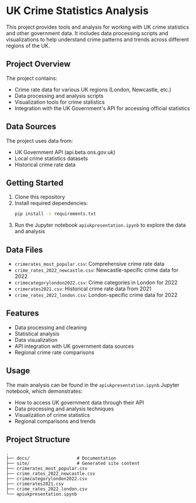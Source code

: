 
# UK Crime Statistics Analysis

This project provides tools and analysis for working with UK crime statistics and other government data. It includes data processing scripts and visualizations to help understand crime patterns and trends across different regions of the UK.

## Project Overview

The project contains:
- Crime rate data for various UK regions (London, Newcastle, etc.)
- Data processing and analysis scripts
- Visualization tools for crime statistics
- Integration with the UK Government's API for accessing official statistics

## Data Sources

The project uses data from:
- UK Government API (api.beta.ons.gov.uk)
- Local crime statistics datasets
- Historical crime rate data

## Getting Started

1. Clone this repository
2. Install required dependencies:
   ```bash
   pip install -r requirements.txt
   ```
3. Run the Jupyter notebook `apiukpresentation.ipynb` to explore the data and analysis

## Data Files

- `crimerates_most_popular.csv`: Comprehensive crime rate data
- `crime_rates_2022_newcastle.csv`: Newcastle-specific crime data for 2022
- `crimecategorylondon2022.csv`: Crime categories in London for 2022
- `crimerates2021.csv`: Historical crime rate data from 2021
- `crime_rates_2022_london.csv`: London-specific crime data for 2022

## Features

- Data processing and cleaning
- Statistical analysis
- Data visualization
- API integration with UK government data sources
- Regional crime rate comparisons

## Usage

The main analysis can be found in the `apiukpresentation.ipynb` Jupyter notebook, which demonstrates:
- How to access UK government data through their API
- Data processing and analysis techniques
- Visualization of crime statistics
- Regional comparisons and trends

## Project Structure

```
.
├── docs/                  # Documentation
├── site/                  # Generated site content
├── crimerates_most_popular.csv
├── crime_rates_2022_newcastle.csv
├── crimecategorylondon2022.csv
├── crimerates2021.csv
├── crime_rates_2022_london.csv
└── apiukpresentation.ipynb
```
